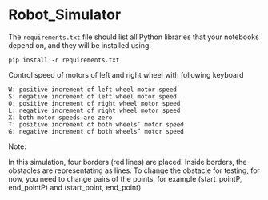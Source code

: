 # Robot_Simulator


The `requirements.txt` file should list all Python libraries that your notebooks
depend on, and they will be installed using:

```
pip install -r requirements.txt
```

Control speed of motors of left and right wheel with following keyboard

```
W: positive increment of left wheel motor speed
S: negative increment of left wheel motor speed
O: positive increment of right wheel motor speed
L: negative increment of right wheel motor speed
X: both motor speeds are zero
T: positive increment of both wheels’ motor speed
G: negative increment of both wheels’ motor speed
```


Note:

In this simulation, four borders (red lines) are placed. Inside borders, the obstacles are representating as lines. To change the obstacle for testing, for now, you need to change pairs of the points, for example (start_pointP, end_pointP) and (start_point, end_point)
